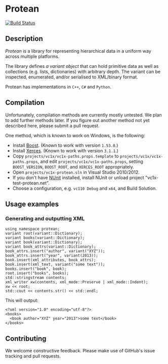 # Protean #

[![Build Status](https://travis-ci.org/proteanic/protean.svg?branch=master)](https://travis-ci.org/proteanic/protean)

## Description ##

*Protean* is a library for representing hierarchical data in a uniform way
across multiple platforms.

The library defines *a variant object* that can hold primitive data as well as
collections (e.g. lists, dictionaries) with arbitrary depth. The variant can be
inspected, enumerated, and/or serialised to XML/binary format.

Protean has implementations in `C++`, `C#` and `Python`.

## Compilation ##

Unfortunately, compilation methods are currently mostly untested. We plan to add
further methods later. If you figure out another method not yet described here,
please submit a pull request.

One method, which is known to work on Windows, is the following:

* Install [Boost](http://www.boost.org/). (Known to work with version `1.53.0`.)
* Install [Xerces](http://xerces.apache.org/). (Known to work with version
  `3.1.1`.)
* Copy `projects/vc1x/vc1x-paths.props.template` to `projects/vc1x/vc1x-paths.props`,
  and edit `projects/vc1x/vc1x-paths.props`, setting `BOOST_VERSION`, `BOOST_ROOT`,
  and `XERCES_ROOT` appropriately.
* Open `projects/vc1x-protean.sln` in Visual Studio 2010/2012.
* If you don't have [NUnit](http://nunit.org) installed, install NUnit or unload
  project "vc1x-test-protean.net".
* Choose a configuration, e.g. `vc110 Debug` and `x64`, and Build Solution.

## Usage examples ##

### Generating and outputting XML ###

    using namespace protean;
    variant root(variant::Dictionary);
    variant books(variant::Dictionary);
    variant book(variant::Dictionary);
    variant book_attrs(variant::Dictionary);
    book_attrs.insert("author", variant("XYZ"));
    book_attrs.insert("year", variant(2013));
    book.insert(xml_attributes, book_attrs);
    book.insert(xml_text, variant("some text"));
    books.insert("book", book);
    root.insert("books", books);
    std::stringstream contents;
    xml_writer xw(contents, xml_mode::Preserve | xml_mode::Indent);
    xw << root;
    std::cout << contents.str() << std::endl;

This will output:

    <?xml version="1.0" encoding="utf-8"?>
    <books>
      <book author="XYZ" year="2013">some text</book>
    </books>

## Contributing ##

We welcome constructive feedback. Please make use of GitHub's issue tracking and
pull requests.
